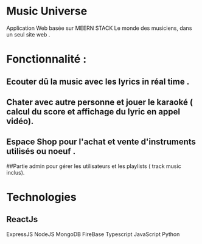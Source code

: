 # Music Universe
Application Web basée sur MEERN STACK 
Le monde des musiciens, dans un seul site web .
# Fonctionnalité : 
## Ecouter dû la music avec les lyrics in réal time .
## Chater avec autre personne et jouer le karaoké ( calcul du score et affichage du lyric en appel vidéo).
## Espace Shop pour l'achat et vente d'instruments utilisés ou noeuf .
##Partie admin pour gérer les utilisateurs et les playlists ( track music inclus).
# Technologies  
## ReactJs 
ExpressJS
NodeJS
MongoDB
FireBase
Typescript
JavaScript
Python
